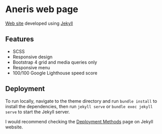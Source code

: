 # Aneris web page

[Web site](http://www.aneris.cat) developed using [Jekyll](https://jekyllrb.com/)

## Features

- SCSS
- Responsive design
- Bootstrap 4 grid and media queries only
- Responsive menu
- 100/100 Google Lighthouse speed score

## Deployment

To run locally, navigate to the theme directory and run `bundle install` to install the dependencies, then run `jekyll serve` or `bundle exec jekyll serve` to start the Jekyll server.

I would recommend checking the [Deployment Methods](https://jekyllrb.com/docs/deployment-methods/) page on Jekyll website.
